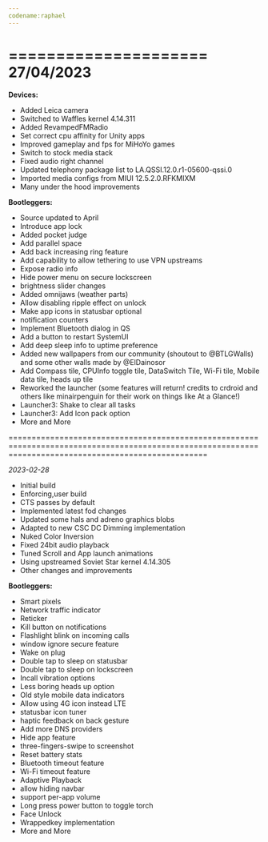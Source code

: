 ```yaml
---
codename:raphael
---
```

=====================
    27/04/2023
=====================

**Devices:**

- Added Leica camera
- Switched to Waffles kernel 4.14.311
- Added RevampedFMRadio
- Set correct cpu affinity for Unity apps
- Improved gameplay and fps for MiHoYo games
- Switch to stock media stack
- Fixed audio right channel
- Updated telephony package list to LA.QSSI.12.0.r1-05600-qssi.0
- Imported media configs from MIUI 12.5.2.0.RFKMIXM
- Many under the hood improvements

**Bootleggers:**

- Source updated to April
- Introduce app lock
- Added pocket judge
- Add parallel space
- Add back increasing ring feature
- Add capability to allow tethering to use VPN upstreams
- Expose radio info
- Hide power menu on secure lockscreen
- brightness slider changes
- Added omnijaws (weather parts)
- Allow disabling ripple effect on unlock
- Make app icons in statusbar optional
- notification counters
- Implement Bluetooth dialog in QS
- Add a button to restart SystemUI
- Add deep sleep info to uptime preference
- Added new wallpapers from our community (shoutout to @BTLGWalls) and some other walls made by @ElDainosor
- Add Compass tile, CPUInfo toggle tile, DataSwitch Tile, Wi-Fi tile, Mobile data tile, heads up tile
- Reworked the launcher (some features will return! credits to crdroid and others like minairpenguin for their work on things like At a Glance!)
- Launcher3: Shake to clear all tasks
- Launcher3: Add Icon pack option
- More and More


=======================================================================================================================================================








*2023-02-28*

- Initial build
- Enforcing,user build
- CTS passes by default
- Implemented latest fod changes
- Updated some hals and adreno graphics blobs
- Adapted to new CSC DC Dimming implementation 
- Nuked Color Inversion
- Fixed 24bit audio playback
- Tuned Scroll and App launch animations
- Using upstreamed Soviet Star kernel 4.14.305
- Other changes and improvements


**Bootleggers:**

- Smart pixels
- Network traffic indicator
- Reticker
- Kill button on notifications
- Flashlight blink on incoming calls
- window ignore secure feature
- Wake on plug
- Double tap to sleep on statusbar
- Double tap to sleep on lockscreen
- Incall vibration options
- Less boring heads up option
- Old style mobile data indicators
- Allow using 4G icon instead LTE
- statusbar icon tuner
- haptic feedback on back gesture
- Add more DNS providers
- Hide app feature
- three-fingers-swipe to screenshot
- Reset battery stats
- Bluetooth timeout feature
- Wi-Fi timeout feature
- Adaptive Playback
- allow hiding navbar
- support per-app volume
- Long press power button to toggle torch
- Face Unlock
- Wrappedkey implementation
- More and More

